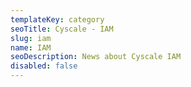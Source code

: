 ```yaml
---
templateKey: category
seoTitle: Cyscale - IAM
slug: iam
name: IAM
seoDescription: News about Cyscale IAM
disabled: false
---
```

